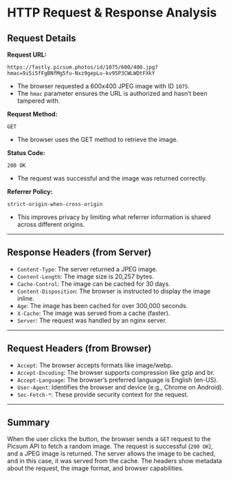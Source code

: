 # HTTP Request & Response Analysis


##  Request Details

**Request URL:**

`https://fastly.picsum.photos/id/1075/600/400.jpg?hmac=9i5i5fFgBNfMg5fu-Nxz9gepLu-kv95P3CWLWDtFXkY`

- The browser requested a 600x400 JPEG image with ID `1075`.
- The `hmac` parameter ensures the URL is authorized and hasn’t been tampered with.

**Request Method:**

`GET`  
- The browser uses the GET method to retrieve the image.

**Status Code:**

`200 OK`  
- The request was successful and the image was returned correctly.

**Referrer Policy:**

`strict-origin-when-cross-origin`  
- This improves privacy by limiting what referrer information is shared across different origins.

---

## Response Headers (from Server)

- `Content-Type`: The server returned a JPEG image.
- `Content-Length`: The image size is 20,257 bytes.
- `Cache-Control`: The image can be cached for 30 days.
- `Content-Disposition`: The browser is instructed to display the image inline.
- `Age`: The image has been cached for over 300,000 seconds.
- `X-Cache`: The image was served from a cache (faster).
- `Server`: The request was handled by an nginx server.

---

## Request Headers (from Browser)

- `Accept`: The browser accepts formats like image/webp.
- `Accept-Encoding`: The browser supports compression like gzip and br.
- `Accept-Language`: The browser’s preferred language is English (en-US).
- `User-Agent`: Identifies the browser and device (e.g., Chrome on Android).
- `Sec-Fetch-*`: These provide security context for the request.

---

## Summary

When the user clicks the button, the browser sends a `GET` request to the Picsum API to fetch a random image. The request is successful (`200 OK`), and a JPEG image is returned. The server allows the image to be cached, and in this case, it was served from the cache. The headers show metadata about the request, the image format, and browser capabilities.

